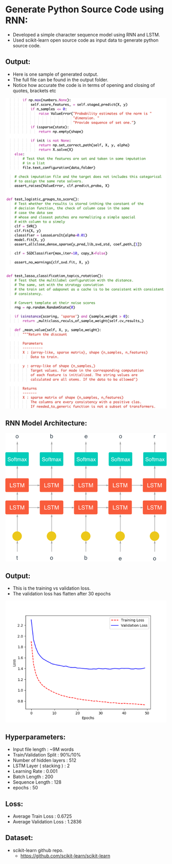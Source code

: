 # Generate Python Source Code using RNN: 
- Developed a simple character sequence model using RNN and LSTM. 
- Used scikit-learn open source code as input data to generate python source code.

## Output: 

- Here is one sample of generated output.
- The full file can be found in the output folder.
- Notice how accurate the code is in terms of opening and closing of quotes, brackets etc  

![Alt text](output/screenprint.png?raw=true "Output")

## RNN Model Architecture:

![Alt text](img/charRNN_architecture.png?raw=true "Architecture")

## Output: 

- This is the training vs validation loss.
- The validation loss has flatten after 30 epochs       

![Alt text](img/loss.png?raw=true "Output") 

## Hyperparameters:

- Input file length         : ~9M words
- Train/Validation Split    : 90%/10%
- Number of hidden layers   : 512
- LSTM Layer ( stacking )   : 2
- Learning Rate             : 0.001
- Batch Length              : 200
- Sequence Length           : 128
- epochs                    : 50

## Loss: 

- Average Train Loss        :   0.6725
- Average Validation Loss   :   1.2836
 
## Dataset:

-  scikit-learn github repo.
    - https://github.com/scikit-learn/scikit-learn

